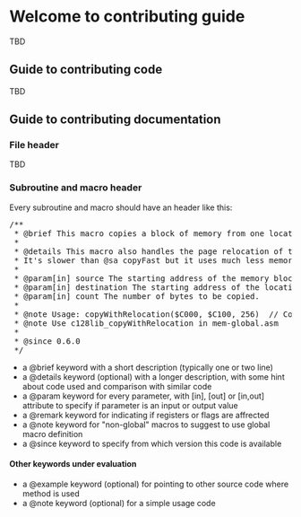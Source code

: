 # Welcome to contributing guide
TBD
## Guide to contributing code
TBD

## Guide to contributing documentation
### File header
TBD

### Subroutine and macro header
Every subroutine and macro should have an header like this:

<pre>
/**
 * @brief This macro copies a block of memory from one location to another using page relocation.
 * 
 * @details This macro also handles the page relocation of the memory block during the copy operation.
 * It's slower than @sa copyFast but it uses much less memory, especially for large memory blocks copy.
 *
 * @param[in] source The starting address of the memory block to be copied.
 * @param[in] destination The starting address of the location where the memory block will be copied to.
 * @param[in] count The number of bytes to be copied.
 *
 * @note Usage: copyWithRelocation($C000, $C100, 256)  // Copies 256 bytes from memory location $C000 to $C100 with relocation
 * @note Use c128lib_copyWithRelocation in mem-global.asm
 *
 * @since 0.6.0
 */
</pre>

* a @brief keyword with a short description (typically one or two line)
* a @details keyword (optional) with a longer description, with some hint about code used and comparison with similar code
* a @param keyword for every parameter, with [in], [out] or [in,out] attribute to specify if parameter is an input
or output value
* a @remark keyword for indicating if registers or flags are affrected
* a @note keyword for "non-global" macros to suggest to use global macro definition
* a @since keyword to specify from which version this code is available

#### Other keywords under evaluation
* a @example keyword (optional) for pointing to other source code where method is used
* a @note keyword (optional) for a simple usage code